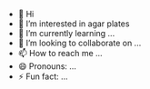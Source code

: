 - 👋 Hi
- 🫠 I’m interested in agar plates
- 🌱 I’m currently learning ...
- 💞️ I’m looking to collaborate on ...
- 📫 How to reach me ...
- 😄 Pronouns: ...
- ⚡ Fun fact: ...

<!---
graceagais/graceagais is a ✨ special ✨ repository because its `README.md` (this file) appears on your GitHub profile.
You can click the Preview link to take a look at your changes.
--->
